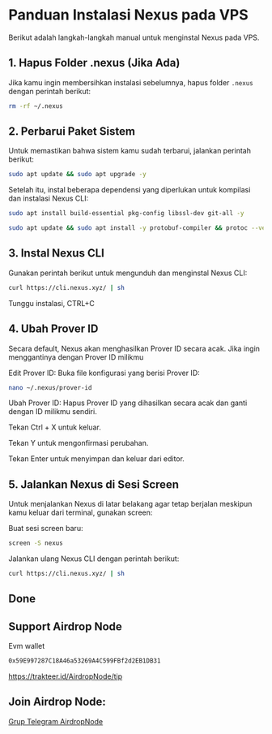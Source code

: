 # Panduan Instalasi Nexus pada VPS

Berikut adalah langkah-langkah manual untuk menginstal Nexus pada VPS.

## 1. Hapus Folder .nexus (Jika Ada)

Jika kamu ingin membersihkan instalasi sebelumnya, hapus folder `.nexus` dengan perintah berikut:

```bash
rm -rf ~/.nexus
```
## 2. Perbarui Paket Sistem
Untuk memastikan bahwa sistem kamu sudah terbarui, jalankan perintah berikut:
```bash
sudo apt update && sudo apt upgrade -y
```
Setelah itu, instal beberapa dependensi yang diperlukan untuk kompilasi dan instalasi Nexus CLI:
```bash
sudo apt install build-essential pkg-config libssl-dev git-all -y
```
```bash
sudo apt update && sudo apt install -y protobuf-compiler && protoc --version && cargo build --release
```
## 3. Instal Nexus CLI
Gunakan perintah berikut untuk mengunduh dan menginstal Nexus CLI:
```bash
curl https://cli.nexus.xyz/ | sh
```
Tunggu instalasi, CTRL+C 
## 4. Ubah Prover ID
Secara default, Nexus akan menghasilkan Prover ID secara acak. Jika ingin menggantinya dengan Prover ID milikmu

Edit Prover ID: Buka file konfigurasi yang berisi Prover ID:
```bash
nano ~/.nexus/prover-id
```
Ubah Prover ID: Hapus Prover ID yang dihasilkan secara acak dan ganti dengan ID milikmu sendiri.

Tekan Ctrl + X untuk keluar.

Tekan Y untuk mengonfirmasi perubahan.

Tekan Enter untuk menyimpan dan keluar dari editor.
## 5. Jalankan Nexus di Sesi Screen
Untuk menjalankan Nexus di latar belakang agar tetap berjalan meskipun kamu keluar dari terminal, gunakan screen:

Buat sesi screen baru:
```bash
screen -S nexus
```
Jalankan ulang Nexus CLI dengan perintah berikut:
```bash
curl https://cli.nexus.xyz/ | sh
```
## Done
## Support Airdrop Node
Evm wallet

```bash
0x59E997287C18A46a53269A4C599FBf2d2EB1DB31
```
https://trakteer.id/AirdropNode/tip

## Join Airdrop Node:  

[Grup Telegram AirdropNode](https://t.me/airdrop_node)
